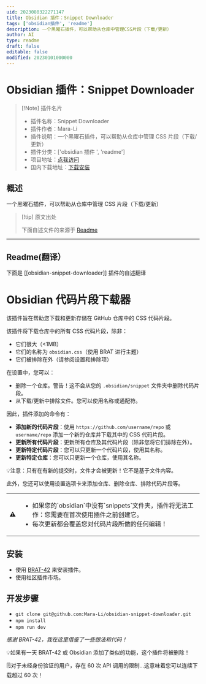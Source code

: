 ```yaml
---
uid: 2023080322271147
title: Obsidian 插件：Snippet Downloader
tags: ['obsidian插件', 'readme']
description: 一个黑曜石插件，可以帮助从仓库中管理CSS片段（下载/更新）
author: AI
type: readme
draft: false
editable: false
modified: 20230101000000
---
```


# Obsidian 插件：Snippet Downloader

> [!Note] 插件名片
> - 插件名称：Snippet Downloader
> - 插件作者：Mara-Li
> - 插件说明：一个黑曜石插件，可以帮助从仓库中管理 CSS 片段（下载/更新）
> - 插件分类：['obsidian 插件 ', 'readme']
> - 项目地址：[点我访问](https://github.com/Lisandra-dev/obsidian-snippet-downloader)
> - 国内下载地址：[下载安装](https://pkmer.cn/products/plugin/pluginMarket/?obsidian-snippet-downloader)

## 概述

一个黑曜石插件，可以帮助从仓库中管理 CSS 片段（下载/更新）

> [!tip] 原文出处
>
>下面自述文件的来源于 [Readme](https://ghproxy.net/https://raw.githubusercontent.com/Lisandra-dev/obsidian-snippet-downloader/master/README.md)
>

---

## Readme(翻译）

下面是 [[obsidian-snippet-downloader]] 插件的自述翻译

# Obsidian 代码片段下载器

该插件旨在帮助您下载和更新存储在 GitHub 仓库中的 CSS 代码片段。

该插件将下载仓库中的所有 CSS 代码片段，除非：

- 它们很大（<1MB）
- 它们的名称为 `obsidian.css`（使用 BRAT 进行主题）
- 它们被排除在外（请参阅设置和排除项）

在设置中，您可以：

- 删除一个仓库。警告！这不会从您的 `.obsidian/snippet` 文件夹中删除代码片段。
- 从下载/更新中排除文件。您可以使用名称或通配符。

因此，插件添加的命令有：

- **添加新的代码片段**：使用 `https://github.com/username/repo` 或 `username/repo` 添加一个新的仓库并下载其中的 CSS 代码片段。
- **更新所有代码片段**：更新所有仓库及其代码片段（除非您将它们排除在外）。
- **更新特定代码片段**：您可以只更新一个代码片段，使用其名称。
- **更新特定仓库**：您可以只更新一个仓库，使用其名称。

💡注意：只有在有新的提交时，文件才会被更新！它不是基于文件内容。

此外，您还可以使用设置选项卡来添加仓库、删除仓库、排除代码片段等。

<table>
<tbody>
	<tr>
		<td>⚠️</td>
		<td><ul><li>如果您的`obsidian`中没有`snippets`文件夹，插件将无法工作：您需要在首次使用插件之前创建它。</li><li>每次更新都会覆盖您对代码片段所做的任何编辑！</li></ul></td>
	</tr>
</tbody>
</table>

## 安装

- 使用 [BRAT-42](https://github.com/TfTHacker/obsidian42-brat) 来安装插件。
- 使用社区插件市场。

## 开发步骤

- `git clone git@github.com:Mara-Li/obsidian-snippet-downloader.git`
- `npm install`
- `npm run dev`

*感谢 BRAT-42，我在这里借鉴了一些想法和代码！*

💡如果有一天 BRAT-42 或 Obsidian 添加了类似的功能，这个插件将被删除！

🗒️对于未经身份验证的用户，存在 60 次 API 调用的限制...这意味着您可以连续下载超过 60 次！

